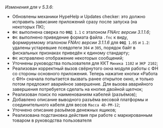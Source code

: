 _Изменения для v 5.3.6_:
- Обновлены механики HypeHelp и Updates checker: это должно исправить зависание приложений сразу после запуска (на некоторых ПК);
- `ФН`: выполнена сверка по `ФФД 1.1` с эталоном *FNArc версии 3.1.1.6*;
- `ФН`: выполнено приведение формата файла `.fnc` к виду, формируемому эталоном *FNArc версии 3.1.1.6* для `ФФД 1.05` и `1.2`: удалены устаревшие псевдотеги `304` и `305`, порядок байт в фискальных признаках приведён к единому стандарту;
- `ФН`: исправлено отображение некоторых сообщений;
- Уточнены руководства пользователя для ККТ `Миника 1102` и `ЭКР 2102`;
- Реализован корректный вызов свёрнутого окна модуля работы с ФН со стороны основного приложения. Теперь нажатие кнопки «Работа с ФН» сначала попытается вызвать ранее открытое окно, и только потом предложит аварийное завершение. Для вызова аварийного завершения потребуется сделать на кнопке двойной щелчок;
- Реализован поиск по наименованиям кабелей (разъёмов);
- Добавлено описание выводного разъёма весовой платформы и соединительного кабеля для весов `Масса 4D-PM-12`;
- Уточнено описание разъёмов денежных ящиков;
- Реализована подстановка действия при работе с маркированным товаром в руководства пользователя
